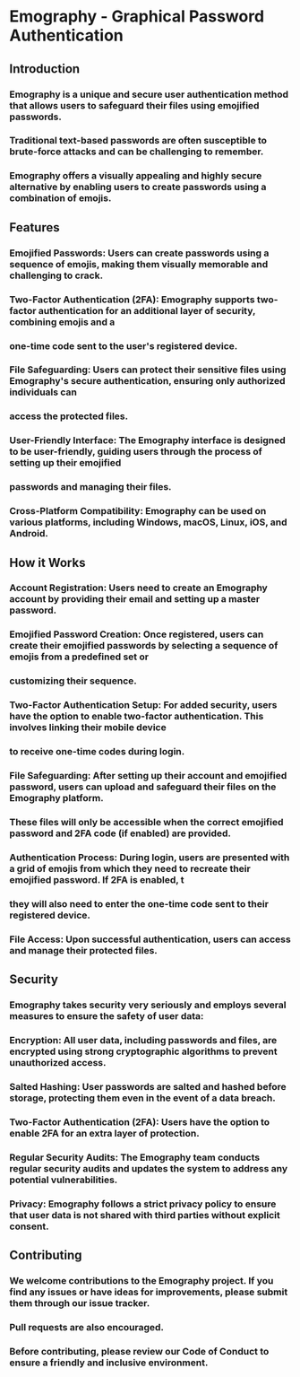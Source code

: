 # Emography - Graphical Password Authentication
## Introduction
### Emography is a unique and secure user authentication method that allows users to safeguard their files using emojified passwords.
### Traditional text-based passwords are often susceptible to brute-force attacks and can be challenging to remember. 
### Emography offers a visually appealing and highly secure alternative by enabling users to create passwords using a combination of emojis.



## Features
### Emojified Passwords: Users can create passwords using a sequence of emojis, making them visually memorable and challenging to crack.
### Two-Factor Authentication (2FA): Emography supports two-factor authentication for an additional layer of security, combining emojis and a 
### one-time code sent to the user's registered device.
### File Safeguarding: Users can protect their sensitive files using Emography's secure authentication, ensuring only authorized individuals can 
### access the protected files.
### User-Friendly Interface: The Emography interface is designed to be user-friendly, guiding users through the process of setting up their emojified 
### passwords and managing their files.
### Cross-Platform Compatibility: Emography can be used on various platforms, including Windows, macOS, Linux, iOS, and Android.

## How it Works
### Account Registration: Users need to create an Emography account by providing their email and setting up a master password.
### Emojified Password Creation: Once registered, users can create their emojified passwords by selecting a sequence of emojis from a predefined set or 
### customizing their sequence.
### Two-Factor Authentication Setup: For added security, users have the option to enable two-factor authentication. This involves linking their mobile device 
### to receive one-time codes during login.
### File Safeguarding: After setting up their account and emojified password, users can upload and safeguard their files on the Emography platform. 
### These files will only be accessible when the correct emojified password and 2FA code (if enabled) are provided.
### Authentication Process: During login, users are presented with a grid of emojis from which they need to recreate their emojified password. If 2FA is enabled, t
### they will also need to enter the one-time code sent to their registered device.
### File Access: Upon successful authentication, users can access and manage their protected files.

## Security
### Emography takes security very seriously and employs several measures to ensure the safety of user data:
### Encryption: All user data, including passwords and files, are encrypted using strong cryptographic algorithms to prevent unauthorized access.
### Salted Hashing: User passwords are salted and hashed before storage, protecting them even in the event of a data breach.
### Two-Factor Authentication (2FA): Users have the option to enable 2FA for an extra layer of protection.
### Regular Security Audits: The Emography team conducts regular security audits and updates the system to address any potential vulnerabilities.
### Privacy: Emography follows a strict privacy policy to ensure that user data is not shared with third parties without explicit consent.

## Contributing
### We welcome contributions to the Emography project. If you find any issues or have ideas for improvements, please submit them through our issue tracker. 
### Pull requests are also encouraged.
### Before contributing, please review our Code of Conduct to ensure a friendly and inclusive environment.
